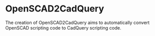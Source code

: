 # OpenSCAD2CadQuery
The creation of OpenSCAD2CadQuery aims to automatically convert OpenSCAD scripting code to CadQuery scripting code.

